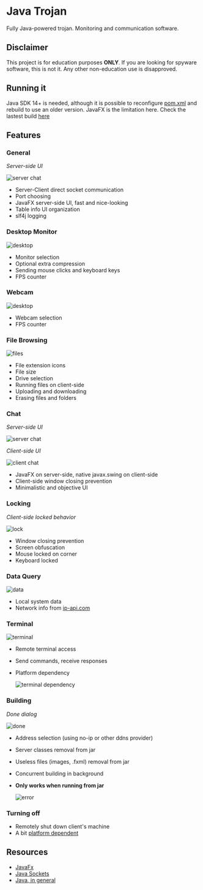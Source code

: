 # Java Trojan
Fully Java-powered trojan. Monitoring and communication software.

## Disclaimer
This project is for education purposes **ONLY**. If you are looking for spyware software, this is not it. Any other non-education use is disapproved.

## Running it
Java SDK 14+ is needed, although it is possible to reconfigure [pom.xml](pom.xml) and rebuild to use an older version. JavaFX is the limitation here.
Check the lastest build [here](/releases/latest)

## Features

### General
<figcaption align = "left"><i>Server-side UI</i></figcaption>

![server chat](demo/main.png)
- Server-Client direct socket communication
- Port choosing
- JavaFX server-side UI, fast and nice-looking
- Table info UI organization
- slf4j logging

### Desktop Monitor
![desktop](demo/desktop.png)
- Monitor selection
- Optional extra compression
- Sending mouse clicks and keyboard keys
- FPS counter

### Webcam
![desktop](demo/webcam.png)
- Webcam selection
- FPS counter

### File Browsing
![files](demo/files.png)
- File extension icons
- File size
- Drive selection
- Running files on client-side
- Uploading and downloading
- Erasing files and folders

### Chat
<figcaption align = "left"><i>Server-side UI</i></figcaption>

![server chat](demo/serverChat.png)
<figcaption align = "left"><i>Client-side UI</i></figcaption>

![client chat](demo/clientChat.png)

- JavaFX on server-side, native javax.swing on client-side
- Client-side window closing prevention
- Minimalistic and objective UI

### Locking
<figcaption align = "left"><i>Client-side locked behavior</i></figcaption>

![lock](demo/lock.png)
- Window closing prevention
- Screen obfuscation
- Mouse locked on corner
- Keyboard locked

### Data Query
![data](demo/data.png)
- Local system data
- Network info from [ip-api.com](https://ip-api.com/)

### Terminal
![terminal](demo/terminal.png)

- Remote terminal access
- Send commands, receive responses
- <figcaption align = "left">Platform dependency</figcaption>

  ![terminal dependency](demo/plataformDependency.png)

### Building
<figcaption align = "left"><i>Done dialog</i></figcaption>

![done](demo/buildDone.png)
- Address selection (using no-ip or other ddns provider)
- Server classes removal from jar
- Useless files (images, .fxml) removal from jar
- Concurrent building in background
- <figcaption align = "left"><b>Only works when running from jar</b></figcaption>
  
  ![error](demo/buildError.png)

### Turning off
- Remotely shut down client's machine
- A bit [platform dependent](https://stackoverflow.com/a/14297352/10421315)


## Resources

- [JavaFx](https://www.youtube.com/watch?v=BHj6zbH3inI&list=PLfu_Bpi_zcDNYL6171Op3S1ABtuyFV7Nr)
- [Java Sockets](https://cursos.alura.com.br/course/threads-java-1)
- [Java, in general](https://cursos.alura.com.br/formacao-java)

